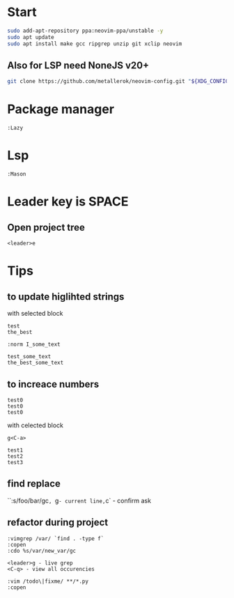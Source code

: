 # Start
```bash
sudo add-apt-repository ppa:neovim-ppa/unstable -y
sudo apt update
sudo apt install make gcc ripgrep unzip git xclip neovim
```

## Also for LSP need NoneJS v20+

```bash
git clone https://github.com/metallerok/neovim-config.git "${XDG_CONFIG_HOME:-$HOME/.config}"/nvim
```

# Package manager
```
:Lazy
```

# Lsp
```
:Mason
```

# Leader key is SPACE
## Open project tree
```
<leader>e
```

# Tips
## to update higlihted strings
with selected block
```
test
the_best
```
`:norm I_some_text`
```
test_some_text
the_best_some_text
```

## to increace numbers

```
test0
test0
test0
```
with celected block

`g<C-a>`

```
test1
test2
test3
```

## find replace
``:s/foo/bar/gc`, `g` - current line, `c` - confirm ask

## refactor during project
```
:vimgrep /var/ `find . -type f`
:copen
:cdo %s/var/new_var/gc
```

```
<leader>g - live grep
<C-q> - view all occurencies
```

```
:vim /todo\|fixme/ **/*.py
:copen
```

